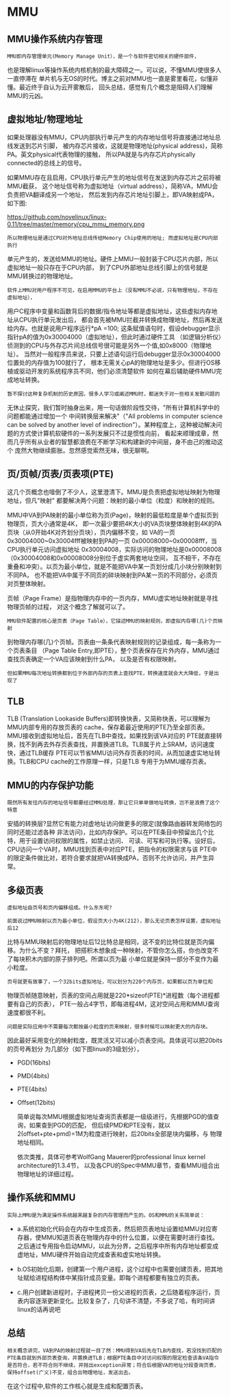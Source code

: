 MMU
========================================

MMU操作系统内存管理
----------------------------------------

    MMU即内存管理单元(Memory Manage Unit），是一个与软件密切相关的硬件部件，
也是理解linux等操作系统内核机制的最大障碍之一。可以说，不懂MMU使很多人一直停滞在
单片机与无OS的时代。博主之前对MMU也一直是雾里看花，似懂非懂。最近终于自认为云开雾散后，
回头总结，感觉有几个概念是阻碍人们理解MMU的元凶。

虚拟地址/物理地址
-----------------------------------------

   如果处理器没有MMU，CPU内部执行单元产生的内存地址信号将直接通过地址总线发送到芯片引脚，
被内存芯片接收，这就是物理地址(physical address)，简称PA。英文physical代表物理的接触，
所以PA就是与内存芯片physically connected的总线上的信号。

   如果MMU存在且启用，CPU执行单元产生的地址信号在发送到内存芯片之前将被MMU截获，
这个地址信号称为虚拟地址（virtual address），简称VA，MMU会负责把VA翻译成另一个地址，
然后发到内存芯片地址引脚上，即VA映射成PA，如下图:

https://github.com/novelinux/linux-0.11/tree/master/memory/cpu_mmu_memory.png


    所以物理地址是通过CPU对外地址总线传给Memory Chip使用的地址; 而虚拟地址是CPU内部执行
单元产生的，发送给MMU的地址。硬件上MMU一般封装于CPU芯片内部，所以虚拟地址一般只存在于CPU内部，
到了CPU外部地址总线引脚上的信号就是MMU转换过的物理地址。

    软件上MMU对用户程序不可见，在启用MMU的平台上（没有MMU不必说，只有物理地址，不存在虚拟地址），
用户C程序中变量和函数背后的数据/指令地址等都是虚拟地址，这些虚拟内存地址从CPU执行单元发出后，
都会首先被MMU拦截并转换成物理地址，然后再发送给内存。也就是说用户程序运行*pA =100;
这条赋值语句时，假设debugger显示指针pA的值为0x30004000（虚拟地址），但此时通过硬件工具
（如逻辑分析仪）侦测到的CPU与外存芯片间总线信号很可能是另外一个值,如0x8000（物理地址）。
当然对一般程序员来说，只要上述语句运行后debugger显示0x30004000位置处的内存值为100就行了，
根本无需关心pA的物理地址是多少。但进行OS移植或驱动开发的系统程序员不同，他们必须清楚软件
如何在幕后辅助硬件MMU完成地址转换。

    暂不探讨这种复杂机制的历史原因，很多人学习或阐述MMU时，都迷失于对一些相关发散问题的
无休止探究，我们暂时抽身出来，用一句话做阶段性交待，"所有计算机科学中的问题都能通过增加一个
中间转换层来解决"（"All problems in computer science can be solved by another level of
 indirection"）。某种程度上，这种被动解决问题的方式使计算机软硬件的一系列发展只不过是惯性向前，
看起来顺理成章，然而几乎所有从业者的智慧都浪费在不断学习和构建新的中间层，身不由己的推动这个
庞然大物继续膨胀。忽然感觉索然无味，很无聊啊。

页/页帧/页表/页表项(PTE)
----------------------------------------

   这几个页概念也噎倒了不少人，这里澄清下。MMU是负责把虚拟地址映射为物理地址，但凡"映射"
都要解决两个问题：映射的最小单位（粒度）和映射的规则。

   MMU中VA到PA映射的最小单位称为页(Page)，映射的最低粒度是单个虚拟页到物理页，页大小通常是4K，
即一次最少要把4K大小的VA页块整体映射到4K的PA页块（从0开始4K对齐划分页块），页内偏移不变，如
VA的一页0x30004000~0x30004fff被映射到PA的一页 0x00008000~0x00008fff，当CPU执行单元访问虚拟地址
0x30004008，实际访问的物理地址是0x00008008（0x30004008和0x00008008分别位于虚实两套地址空间，
互不相干，不存在重叠和冲突）。以页为最小单位，就是不能把VA中某一页划分成几小块分别映射到不同PA，
也不能把VA中属于不同页的碎块映射到PA某一页的不同部分，必须页对页整体映射。

   页帧（Page Frame）是指物理内存中的一页内存，MMU虚实地址映射就是寻找物理页帧的过程，
对这个概念了解就可以了。

    MMU软件配置的核心是页表（Page Table），它描述MMU的映射规则，即虚拟内存哪(几)个页映射
到物理内存哪(几)个页帧。页表由一条条代表映射规则的记录组成，每一条称为一个页表条目
（Page Table Entry,即PTE），整个页表保存在片外内存，MMU通过查找页表确定一个VA应该映射到什么PA，
以及是否有权限映射。

    但如果MMU每次地址转换都到位于外部内存的页表上查找PTE，转换速度就会大大降低，于是出现了

TLB
---------------------------------------

   TLB (Translation Lookaside Buffers)即转换快表，又简称快表，可以理解为MMU内部专用的存放页表的
cache，保存着最近使用的PTE乃至全部页表。MMU接收到虚拟地址后，首先在TLB中查找，如果找到该VA对应的
PTE就直接转换，找不到再去外存页表查找，并置换进TLB。TLB属于片上SRAM，访问速度快，通过TLB缓存
PTE可以节省MMU访问外存页表的时间，从而加速虚实地址转换。TLB和CPU cache的工作原理一样，只是TLB
专用于为MMU缓存页表。

MMU的内存保护功能
----------------------------------------

    既然所有发往内存的地址信号都要经过MMU处理，那让它只单单做地址转换，岂不是浪费了这个特意
安插的转换层?显然它有能力对虚地址访问做更多的限定(就像路由器转发网络包的同时还能过滤各种
非法访问)，比如内存保护。可以在PTE条目中预留出几个比特，用于设置访问权限的属性，如禁止访问、
可读、可写和可执行等。设好后，CPU访问一个VA时，MMU找到页表中对应PTE，把指令的权限需求与该
PTE中的限定条件做比对，若符合要求就把VA转换成PA，否则不允许访问，并产生异常。

多级页表
----------------------------------------

    虚拟地址由页号和页内偏移组成。什么东东呢?

    前面说过MMU映射以页为最小单位，假设页大小为4K(212)，那么无论页表怎样设置，虚拟地址后12
比特与MMU映射后的物理地址后12比特总是相同，这不变的比特位就是页内偏移。为什么不变？拜托，
把搭积木想象成一种映射，不管你怎么搭，你也改变不了每块积木内部的原子排列吧。所谓以页为最
小单位就是保持一部分不变作为最小粒度。

    页号就更有故事了，一个32bits虚拟地址，可以划分为220个内存页，如果都以页为单位和
物理页帧随意映射，页表的空间占用就是220*sizeof(PTE)*进程数（每个进程都要有自己的页表），
PTE一般占4字节，即每进程4M，这对空间占用和MMU查询速度都很不利。

    问题是实际应用中不需要每次都按最小粒度的页来映射，很多时候可以映射更大的内存块。
因此最好采用变化的映射粒度，既灵活又可以减小页表空间。具体说可以把20bits的页号再划分
为几部分（如下图linux的3级划分），

* PGD(16bits)

* PMD(4bits)

* PTE(4bits)

* Offset(12bits)

    简单说每次MMU根据虚拟地址查询页表都是一级级进行，先根据PGD的值查询，如果查到PGD的匹配，
但后续PMD和PTE没有，就以2(offset+pte+pmd)=1M为粒度进行映射，后20bits全部是块内偏移，与
物理地址相同。

    依次类推，具体可参考WolfGang Mauerer的professional linux kernel architecture的1.3.4节，
以及各CPU的Spec中MMU章节，查看MMU组合出物理地址的详细过程。

操作系统和MMU
----------------------------------------

    实际上MMU是为满足操作系统越来越复杂的内存管理而产生的。OS和MMU的关系简单说：

* a.系统初始化代码会在内存中生成页表，然后把页表地址设置给MMU对应寄存器，使MMU知道页表在物理内存中的什么位置，以便在需要时进行查找。之后通过专用指令启动MMU，以此为分界，之后程序中所有内存地址都变成虚地址，MMU硬件开始自动完成查表和虚实地址转换。

* b.OS初始化后期，创建第一个用户进程，这个过程中也需要创建页表，把其地址赋给进程结构体中某指针成员变量。即每个进程都要有独立的页表。

* c.用户创建新进程时，子进程拷贝一份父进程的页表，之后随着程序运行，页表内容逐渐更新变化。比较复杂了，几句讲不清楚，不多说了哈，有时间讲linux的话再说吧

总结
----------------------------------------

    相关概念讲完，VA到PA的映射过程就一目了然：MMU得到VA后先在TLB内查找，若没找到匹配的PTE条目就到外部页表查询，并置换进TLB；根据PTE条目中对访问权限的限定检查该条VA指令是否符合，若不符合则不继续，并抛出exception异常；符合后根据VA的地址分段查询页表，保持offset(广义)不变，组合出物理地址，发送出去。
在这个过程中,软件的工作核心就是生成和配置页表。